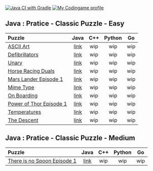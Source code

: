 [![Java CI with Gradle](https://github.com/skynet2982/codingame/actions/workflows/gradle.yml/badge.svg)](https://github.com/skynet2982/codingame/actions/workflows/gradle.yml)
[![My Codingame profile](https://img.shields.io/badge/Codingame-profile-blue.svg)](https://www.codingame.com/profile/0efaab4aba049a260e47aea4e8245f473589531)

## Java : Pratice - Classic Puzzle - Easy
| Puzzle                                                                                     |                                          Java                                           | C++ | Python | Go |
|:-------------------------------------------------------------------------------------------|:---------------------------------------------------------------------------------------:|:-----:|:----:|:----:|
| [ASCII Art](https://www.codingame.com/training/easy/ascii-art)                             |      [link](./src/main/java/solutions/practice/classicPuzzles/easy/AsciiArt.java)       | wip | wip | wip |
| [Defibrillators](https://www.codingame.com/training/easy/defibrillators)                   |   [link](./src/main/java/solutions/practice/classicPuzzles/easy/Defibrillators.java)    | wip | wip | wip |
| [Unary](https://www.codingame.com/training/easy/chuck-norris)                              |        [link](./src/main/java/solutions/practice/classicPuzzles/easy/Unary.java)        | wip | wip | wip |
| [Horse Racing Duals](https://www.codingame.com/training/easy/horse-racing-duals)           |  [link](./src/main/java/solutions/practice/classicPuzzles/easy/HorseRacingDuals.java)   | wip | wip | wip |
| [Mars Lander Episode 1](https://www.codingame.com/training/easy/mars-lander-episode-1)     | [link](./src/main/java/solutions/practice/classicPuzzles/easy/MarsLanderEpisode1.java)  | wip | wip | wip |
| [Mime Type](https://www.codingame.com/training/easy/mime-type)                             |      [link](./src/main/java/solutions/practice/classicPuzzles/easy//MimeType.java)      | wip | wip | wip |
| [On Boarding](https://www.codingame.com/training/easy/onboarding)                          |     [link](./src/main/java/solutions/practice/classicPuzzles/easy/OnBoarding.java)      | wip | wip | wip |
| [Power of Thor Episode 1](https://www.codingame.com/training/easy/power-of-thor-episode-1) | [link](./src/main/java/solutions/practice/classicPuzzles/easy/PowerOfThorEpisode1.java) | wip | wip | wip |
| [Temperatures](https://www.codingame.com/training/easy/temperatures)                       |    [link](./src/main/java/solutions/practice/classicPuzzles/easy/Temperatures.java)     | wip | wip | wip |
| [The Descent](https://www.codingame.com/training/easy/the-descent)                         |     [link](./src/main/java/solutions/practice/classicPuzzles/easy/TheDescent.java)      | wip | wip | wip |

## Java : Pratice - Classic Puzzle - Medium
| Puzzle                                                                           |                                             Java                                             | C++ | Python | Go |
|:---------------------------------------------------------------------------------|:--------------------------------------------------------------------------------------------:|:-----:|:----:|:----:|
| [There is no Spoon Episode 1](https://www.codingame.com/training/medium/there-is-no-spoon-episode-1) | [link](./src/main/java/solutions/practice/classicPuzzles/medium/ThereIsNoSpoonEpisode1.java) | wip | wip | wip |
